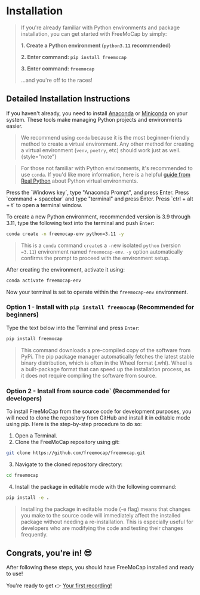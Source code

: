 # Installation

> If you're already familiar with Python environments and package installation, you can get started with FreeMoCap by
> simply:
>
>    **1. Create a Python environment (`python3.11` recommended)**
>
>    **2. Enter command: `pip install freemocap`**
>
>    **3. Enter command: `freemocap`**
>
>    ...and you're off to the races!

## Detailed Installation Instructions

<procedure title="Step 0 - Install Anaconda or Miniconda" collapsible="true">

If you haven't already, you need to install [Anaconda](https://www.anaconda.com/download)
or [Miniconda](https://docs.conda.io/en/latest/miniconda.html) on your system. These tools make managing Python projects
and environments easier.

> We recommend using `conda` because it is the most beginner-friendly method to create a virtual environment.
> Any other method for creating a virtual environment (`venv`, `poetry`, etc) should work just as well.
> {style="note"}


> For those not familiar with Python environments, it's recommended to use `conda`. If you'd like more information, here
> is a helpful [guide from Real Python](https://realpython.com/python-virtual-environments-a-primer/) about Python
> virtual
> environments.

</procedure>


<procedure title="Step 1 -  Open a terminal window" collapsible="true">
  <tabs>
      <tab title="Windows">
          Press the `Windows key`, type "Anaconda Prompt", and press Enter.
      </tab>
      <tab title="Mac">
          Press `command + spacebar` and type "terminal" and press Enter.
      </tab>
      <tab title="Linux">
          Press `ctrl + alt + t` to open a terminal window.
      </tab>
  </tabs>
</procedure>


<procedure title="Step 2 -  Create a new Python environment" collapsible="true">

To create a new Python environment, recommended version is 3.9 through 3.11, type the following text into the terminal
and push `Enter`:

```Bash
conda create -n freemocap-env python=3.11 -y
```

> This is a `conda` command `create`s a `-n`ew isolated `python` (version `=3.11`) environment named `freemocap-env`.
> `-y` option automatically confirms the prompt to proceed with the environment setup.

After creating the environment, activate it using:

```Bash
conda activate freemocap-env
```

Now your terminal is set to operate within the `freemocap-env` environment.

</procedure>

<procedure title="Step 3 - Install FreeMoCap software" collapsible="true" >

### Option 1 - Install with `pip install freemocap` (Recommended for beginners)
Type the text below into the Terminal and press `Enter`:
```Bash
pip install freemocap
```
> This command downloads a pre-compiled copy of the software from PyPi. The pip package manager automatically fetches the latest stable binary distribution, which is often in the Wheel format (.whl). Wheel is a built-package format that can speed up the installation process, as it does not require compiling the software from source.

### Option 2 - Install from source code` (Recommended for developers)
To install FreeMoCap from the source code for development purposes, you will need to clone the repository from GitHub and install it in editable mode using pip. Here is the step-by-step procedure to do so:

1. Open a Terminal.
2. Clone the FreeMoCap repository using git:
```Bash
git clone https://github.com/freemocap/freemocap.git
```
3. Navigate to the cloned repository directory:
```Bash
cd freemocap
```
4. Install the package in editable mode with the following command:
```Bash 
pip install -e .
```
> Installing the package in editable mode (-e flag) means that changes you make to the source code will immediately affect the installed package without needing a re-installation. This is especially useful for developers who are modifying the code and testing their changes frequently.

</procedure>




## Congrats, you're in! 😎

After following these steps, you should have FreeMoCap installed and ready to use!

You're ready to get 👉 [Your first recording!](your_first_recording.md)

